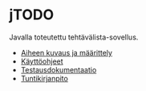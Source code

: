 # jTODO
Javalla toteutettu tehtävälista-sovellus.

 - [Aiheen kuvaus ja määrittely](dokumentointi/aiheenKuvausJaRakenne.md)
 - [Käyttöohjeet](dokumentointi/kayttoOhjeet.md)
 - [Testausdokumentaatio](dokumentointi/testausDokumentti.md)
 - [Tuntikirjanpito](dokumentointi/tuntiKirjanpito.md)
